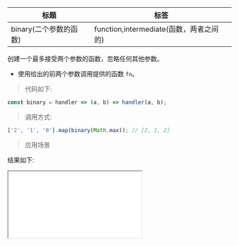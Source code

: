 | 标题                   | 标签                                    |
| ---------------------- | --------------------------------------- |
| binary(二个参数的函数) | function,intermediate(函数，两者之间的) |

创建一个最多接受两个参数的函数，忽略任何其他参数。

- 使用给出的前两个参数调用提供的函数 `fn`。

> 代码如下:

```js
const binary = handler => (a, b) => handler(a, b);
```

> 调用方式:

```js
['2', '1', '0'].map(binary(Math.max)); // [2, 1, 2]
```

> 应用场景

<div class="code-editor" data-url="codes/javascript/html/binary.html" data-language="html"></div>

结果如下:

<iframe src="codes/javascript/html/binary.html"></iframe>
